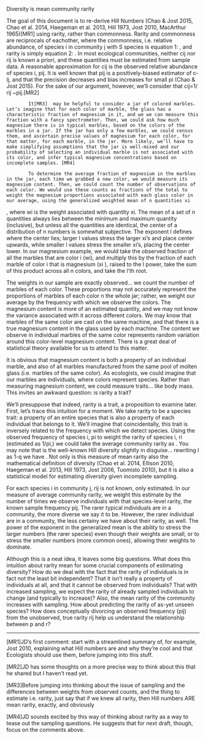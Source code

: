 

Diversity is mean community rarity



The goal of this document is to re-derive Hill Numbers (Chao & Jost 2015, Chao et al. 2014, Haegeman et al. 2013, Hill 1973, Jost 2010, MacArthur 1965)[MR1]  using rarity, rather than commonness. Rarity and commonness are reciprocals of eachother, where the commonness, i.e. relative abundance, of species i  in community j with S species is equation 1:  , and rarity is simply equation 2: . In most ecological communities, neither cij  nor rij is known a priori, and these quantities must be estimated from sample data. A reasonable approximation for cij is the observed relative abundance of species i, pij. It is well known that pij is a positively-biased estimator of c­Ij, and that the precision decreases and bias increases for small pi (Chao & Jost 2015). For the sake of our argument, however, we’ll consider that  c­ij=1/ rij ~pij.[MR2] 

            It[MR3]  may be helpful to consider a jar of colored marbles. Let’s imagine that for each color of marble, the glass has a characteristic fraction of magnesium in it, and we we can measure this fraction with a fancy spectrometer. Then, we could ask how much magnesium there is in typical marbles, based on the colors of the marbles in a jar. If the jar has only a few marbles, we could census them, and ascertain precise values of magnesium for each color, for that matter, for each marble, in the jar. More likely, we’ll have to make simplifying assumptions that the jar is well-mixed and our probability of selecting an individual marble is not associated with its color, and infer typical magnesium concentrations based on incomplete samples. [MR4] 

            To determine the average fraction of magnesium in the marbles in the jar, each time we grabbed a new color, we would measure its magnesium content. Then, we could count the number of observations of each color. We would use these counts as fractions of the total to weight the magnesium proportions associated with each glass color in our average, using the generalized weighted mean of n quantities xi

, where wi is the weight associated with quantity xi. The mean of a set of n quantities always lies between the minimum and maximum quantity (inclusive), but unless all the quantities are identical, the center of a distribution of n numbers is somewhat subjective. The exponent l defines where the center lies; larger l values stress the larger xi’s and place center upwards, while smaller l values stress the smaller xi’s, placing the center lower. In our magnesium example, we would take the observed fraction of all the marbles that are color i (wi), and multiply this by the fraction of each marble of color i that is magnesium (xi ), raised to the l power, take the sum of this product across all n colors, and take the l’th root.

The weights in our sample are exactly observed… we count the number of marbles of each color. These proportions may not accurately represent the proportions of marbles of each color n the whole jar; rather, we weight our average by the frequency with which we observe the colors. The magnesium content is more of an estimated quantity, and we may not know the variance associated with it across different colors. We may know that marbles of the same color are cast on the same machine, and that there is a true magnesium content in the glass used by each machine. The content we observe in individual marbles of the same color represents random variation around this color-level magnesium content. There is a great deal of statistical theory available for us to attend to this matter.

It is obvious that magnesium content is both a property of an individual marble, and also of all marbles manufactured from the same pool of molten glass (i.e. marbles of the same color). As ecologists, we could imagine that our marbles are individuals, where colors represent species. Rather than measuring magnesium content, we could measure traits… like body mass. This invites an awkward question: is rarity a trait?

We’ll presuppose that indeed, rarity is a trait, a proposition to examine later. First, let’s trace this intuition for a moment. We take rarity to be a species trait: a property of an entire species that is also a property of each individual that belongs to it. We’ll imagine that coincidentally, this trait is inversely related to the frequency with which we detect species. Using the observed frequency of species i, pi to weight the rarity of species i, ri (estimated as 1/pi,) we could take the average community rarity as . You may note that is the well-known Hill diversity slightly in disguise… rewriting l as 1-q we have . Not only is this measure of mean rarity also the mathematical definition of diversity (Chao et al. 2014, Ellison 2010, Haegeman et al. 2013, Hill 1973, Jost 2006, Tuomisto 2010), but it is also a statistical model for estimating diversity given incomplete sampling.

For each species i in community j, rij  is not known, only estimated. In our measure of average community rarity, we weight this estimate by the number of times we observe individuals with that species-level rarity, the known sample frequency pij. The rarer typical individuals are in a community, the more diverse we say it to be. However, the rarer individual are in a community, the less certainy we have about their rarity, as well. The power of the exponent in the generalized mean is the ability to stress the larger numbers (the rarer species) even though their weights are small, or to stress the smaller numbers (more common ones), allowing their weights to dominate.  

Although this is a neat idea, it leaves some big questions. What does this intuition about rarity mean for some crucial components of estimating diversity? How do we deal with the fact that the rarity of individuals is in fact not the least bit independent? That it isn’t really a property of individuals at all, and that it cannot be observed from individuals? That with increased sampling, we expect the rarity of already sampled individuals to change (and typically to increase)? Also, the mean rarity of the community increases with sampling. How about predicting the rarity of as-yet unseen species? How does conceptually divorcing an observed frequency (pij) from the unobserved, true rarity rij help us understand the relationship between p and r?

________________________________

 [MR1]JD’s first comment: start with a streamlined summary of, for example, Jost 2010, explaining what Hill numbers are and why they’re cool and that Ecologists should use them, before jumping into this stuff.

 [MR2]JD has some thoughts on a more precise way to think about this that he shared but I haven’t read yet.

 [MR3]Before jumping into thinking about the issue of  sampling and the differences between weights from observed counts, and the thing to estimate i.e. rarity, just say that if we knew all rarity, then Hill numbers ARE mean rarity, exactly, and obviously

 [MR4]JD sounds excited by this way of thinking about rarity as a way to tease out the sampling questions. He suggests that for next draft, though, focus on the comments above.



